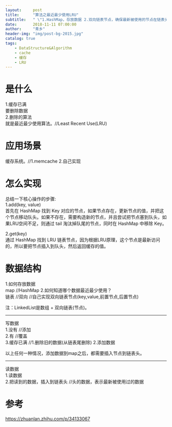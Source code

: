 ```yaml
---
layout:     post
title:      "算法之最近最少使用LRU"
subtitle:   " \"1.HashMap，存放数据 2.双向链表节点，确保最新被使用的节点在链表头 3.缓存已满，从链表尾删除节点 \""
date:       2018-11-11 07:00:00
author:     "青乡"
header-img: "img/post-bg-2015.jpg"
catalog: true
tags:
    - DataStructure&Algorithm
    - cache
    - 缓存
    - LRU
---
```



# 是什么
1.缓存已满  
要删除数据  
2.删除的算法  
就是最近最少使用算法。//Least Recent Use(LRU)

# 应用场景
缓存系统。//1.memcache 2.自己实现

# 怎么实现
总结一下核心操作的步骤:  
1.add(key, value)  
首先在 HashMap 找到 Key 对应的节点，如果节点存在，更新节点的值，并把这个节点移动队头。如果不存在，需要构造新的节点，并且尝试把节点塞到队头，如果LRU空间不足，则通过 tail 淘汰掉队尾的节点，同时在 HashMap 中移除 Key。

2.get(key)  
通过 HashMap 找到 LRU 链表节点，因为根据LRU原理，这个节点是最新访问的，所以要把节点插入到队头，然后返回缓存的值。

# 数据结构
1.如何存放数据  
map  //HashMap
2.如何知道哪个数据最近最少使用？  
链表  //双向 //自己实现双向链表节点(key,value,前置节点,后置节点)

注：LinkedList是数组 + 双向链表(节点)。

---
写数据  
1.没有 //添加  
2.有 //覆盖   
3.缓存已满 //1.删除旧的数据(从链表尾删除) 2.添加数据  

以上任何一种情况，添加数据到map之后，都需要插入节点到链表头。

---
读数据  
1.读数据  
2.把读到的数据，插入到链表头 //头的数据，表示最新被使用过的数据  


# 参考
https://zhuanlan.zhihu.com/p/34133067

